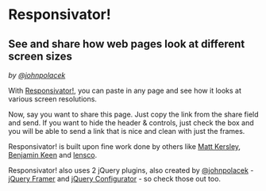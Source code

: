 Responsivator!
==============
See and share how web pages look at different screen sizes
----------------------------------------------------------

*by [@johnpolacek](http://twitter.com/johnpolacek)*

With [Responsivator!](http://dfcb.github.com/Responsivator), you can paste in any page and see how it looks at various screen resolutions.

Now, say you want to share this page. Just copy the link from the share field and send. If you want to hide the header &amp; controls, just check the box and you will be able to send a link that is nice and clean with just the frames.

Responsivator! is built upon fine work done by others like <a href="http://mattkersley.com/responsive/">Matt Kersley</a>, <a href="http://www.benjaminkeen.com/open-source-projects/smaller-projects/responsive-design-bookmarklet/">Benjamin Keen</a> and <a href="https://gist.github.com/1685127">lensco</a>.

Responsivator! also uses 2 jQuery plugins, also created by [@johnpolacek](http://twitter.com/johnpolacek) - [jQuery Framer](https://github.com/johnpolacek/jquery.framer) and [jQuery Configurator](https://github.com/johnpolacek/jquery.configurator#readme) - so check those out too.
